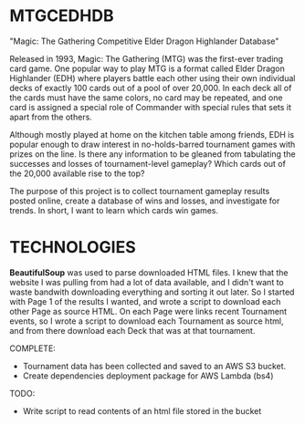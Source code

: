 # MTGCEDHDB
"Magic: The Gathering Competitive Elder Dragon Highlander Database" 

Released in 1993, Magic: The Gathering (MTG) was the first-ever trading card game. One popular way to play MTG is a format called Elder Dragon Highlander (EDH) where players battle each other using their own individual decks of exactly 100 cards out of a pool of over 20,000. In each deck all of the cards must have the same colors, no card may be repeated, and one card is assigned a special role of Commander with special rules that sets it apart from the others. 

Although mostly played at home on the kitchen table among friends, EDH is popular enough to draw interest in no-holds-barred tournament games with prizes on the line. Is there any information to be gleaned from tabulating the successes and losses of tournament-level gameplay? Which cards out of the 20,000 available rise to the top? 

The purpose of this project is to collect tournament gameplay results posted online, create a database of wins and losses, and investigate for trends. In short, I want to learn which cards win games.

# TECHNOLOGIES
**BeautifulSoup** was used to parse downloaded HTML files. I knew that the website I was pulling from had a lot of data available, and I didn't want to waste bandwith downloading everything and sorting it out later. So I started with Page 1 of the results I wanted, and wrote a script to download each other Page as source HTML. On each Page were links recent Tournament events, so I wrote a script to download each Tournament as source html, and from there download each Deck that was at that tournament. 


COMPLETE:
 - Tournament data has been collected and saved to an AWS S3 bucket.
 - Create dependencies deployment package for AWS Lambda (bs4)


TODO:
 - Write script to read contents of an html file stored in the bucket
